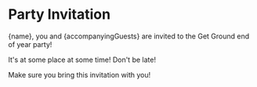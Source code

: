 <h1 class="title" ><a id="Party_Invitation_0"></a>Party Invitation</h1>
<p class="line1">{name}, you and {accompanyingGuests} are invited to the Get Ground end of year party!</p>
<p class="line1">It's at some place at some time! Don't be late!</p>
<p class="line2">Make sure you bring this invitation with you!</p>
